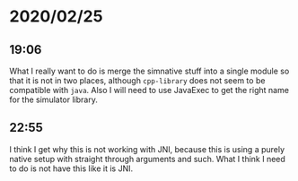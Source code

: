 # 2020/02/25

## 19:06

What I really want to do is merge the simnative stuff into a single module
so that it is not in two places, although `cpp-library` does not seem to
be compatible with `java`. Also I will need to use JavaExec to get the
right name for the simulator library.

## 22:55

I think I get why this is not working with JNI, because this is using a purely
native setup with straight through arguments and such. What I think I need to
do is not have this like it is JNI.
